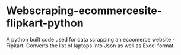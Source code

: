 # Webscraping-ecommercesite-flipkart-python
A python built code used for data scrapping an ecoomerce website - Fipkart. 
Converts the list of laptops into Json as well as Excel format.  
